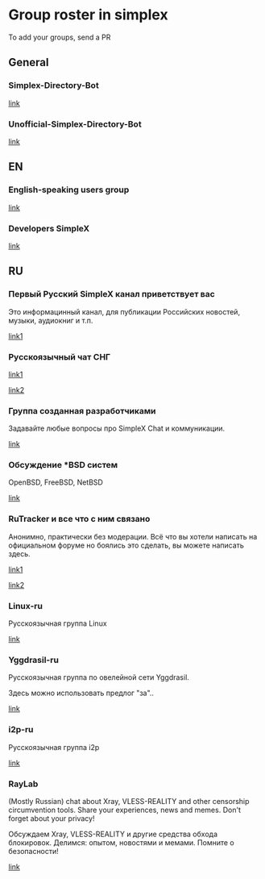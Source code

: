 # Group roster in simplex

To add your groups, send a PR

## General
### Simplex-Directory-Bot
[link](https://simplex/contact#/?v=1-4&smp=smp%3A%2F%2Fu2dS9sG8nMNURyZwqASV4yROM28Er0luVTx5X1CsMrU%3D%40smp4.simplex.im%2FeXSPwqTkKyDO3px4fLf1wx3MvPdjdLW3%23%2F%3Fv%3D1-2%26dh%3DMCowBQYDK2VuAyEAaiv6MkMH44L2TcYrt_CsX3ZvM11WgbMEUn0hkIKTOho%253D%26srv%3Do5vmywmrnaxalvz6wi3zicyftgio6psuvyniis6gco6bp6ekl4cqj4id.onion)

### Unofficial-Simplex-Directory-Bot
[link](https://simplex/contact#/?v=2-7&smp=smp%3A%2F%2FPQUV2eL0t7OStZOoAsPEV2QYWt4-xilbakvGUGOItUo%3D%40smp6.simplex.im%2FRHGkZZD2wvN7EOBmEjfA5XDNPJQtBfEo%23%2F%3Fv%3D1-3%26dh%3DMCowBQYDK2VuAyEA-pCxcyCBzjdZU9LvyRyPtzzt2uMUhIhfnBBAmo9VlDk%253D%26srv%3Dbylepyau3ty4czmn77q4fglvperknl4bi2eb2fdy2bh4jxtf32kf73yd.onion)

## EN
### English-speaking users group
[link](https://simplex.chat/contact#/?v=2-4&smp=smp%3A%2F%2FPQUV2eL0t7OStZOoAsPEV2QYWt4-xilbakvGUGOItUo%3D%40smp6.simplex.im%2Fos8FftfoV8zjb2T89fUEjJtF7y64p5av%23%2F%3Fv%3D1-2%26dh%3DMCowBQYDK2VuAyEAQqMgh0fw2lPhjn3PDIEfAKA_E0-gf8Hr8zzhYnDivRs%253D%26srv%3Dbylepyau3ty4czmn77q4fglvperknl4bi2eb2fdy2bh4jxtf32kf73yd.onion&data=%7B%22type%22%3A%22group%22%2C%22groupLinkId%22%3A%22lBPiveK2mjfUH43SN77R0w%3D%3D%22%7D)

### Developers SimpleX
[link](https://simplex.chat/contact#/?v=1-4&smp=smp%3A%2F%2FPQUV2eL0t7OStZOoAsPEV2QYWt4-xilbakvGUGOItUo%3D%40smp6.simplex.im%2FvYCRjIflKNMGYlfTkuHe4B40qSlQ0439%23%2F%3Fv%3D1-2%26dh%3DMCowBQYDK2VuAyEAHNdcqNbzXZhyMoSBjT2R0-Eb1EPaLyUg3KZjn-kmM1w%253D%26srv%3Dbylepyau3ty4czmn77q4fglvperknl4bi2eb2fdy2bh4jxtf32kf73yd.onion&data=%7B%22type%22%3A%22group%22%2C%22groupLinkId%22%3A%22PD20tcXjw7IpkkMCfR6HLA%3D%3D%22%7D)

## RU
### Первый Русский SimpleX канал приветствует вас

Это информацинный канал, для публикации Российских новостей, музыки, аудиокниг и т.п.

[link1](https://simplex.chat/contact#/?v=2-7&smp=smp%3A%2F%2Fu2dS9sG8nMNURyZwqASV4yROM28Er0luVTx5X1CsMrU%3D%40smp4.simplex.im%2FPspH59ug5rYywP-JOFxanIhHge-2F0h6%23%2F%3Fv%3D1-3%26dh%3DMCowBQYDK2VuAyEAINSmHlAedLcRpBo-YPyJvf3thxJW9-AW-6YE2WZObnQ%253D%26srv%3Do5vmywmrnaxalvz6wi3zicyftgio6psuvyniis6gco6bp6ekl4cqj4id.onion&data=%7B%22type%22%3A%22group%22%2C%22groupLinkId%22%3A%221HnhXsxrULbaCjvwbxgbZA%3D%3D%22%7D)

### Русскоязычный чат СНГ
[link1](https://simplex.chat/contact#/?v=2-5&smp=smp%3A%2F%2FPQUV2eL0t7OStZOoAsPEV2QYWt4-xilbakvGUGOItUo%3D%40smp6.simplex.im%2FnFzVBnHaA06ZDz6QBnDt0_97kf6TwIVN%23%2F%3Fv%3D1-2%26dh%3DMCowBQYDK2VuAyEAsCBe2DtqblanstD91bcb5BIublVt88QMX-oSF3Cwghk%253D%26srv%3Dbylepyau3ty4czmn77q4fglvperknl4bi2eb2fdy2bh4jxtf32kf73yd.onion&data=%7B%22type%22%3A%22group%22%2C%22groupLinkId%22%3A%22qT6uXeXPPTkr-UtME8HFeg%3D%3D%22%7D)

[link2](https://simplex.chat/contact#/?v=2-5&smp=smp%3A%2F%2Fhpq7_4gGJiilmz5Rf-CswuU5kZGkm_zOIooSw6yALRg%3D%40smp5.simplex.im%2Fv4cKchcc90GpdpAXQ9oMVv32BQ6cNeps%23%2F%3Fv%3D1-2%26dh%3DMCowBQYDK2VuAyEAcSTcL3L-EpUV6Z2U2OzzTDT1sjNeLWTvvvrVK8JDOUg%253D%26srv%3Djjbyvoemxysm7qxap7m5d5m35jzv5qq6gnlv7s4rsn7tdwwmuqciwpid.onion&data=%7B%22type%22%3A%22group%22%2C%22groupLinkId%22%3A%22Keny1n_cGT7mHpfYZVZBMQ%3D%3D%22%7D)

### Группа созданная разработчиками
Задавайте любые вопросы про SimpleX Chat и коммуникации.

[link](https://simplex.chat/contact#/?v=2-4&smp=smp%3A%2F%2Fhpq7_4gGJiilmz5Rf-CswuU5kZGkm_zOIooSw6yALRg%3D%40smp5.simplex.im%2FVXQTB0J2lLjYkgjWByhl6-1qmb5fgZHh%23%2F%3Fv%3D1-2%26dh%3DMCowBQYDK2VuAyEAI6JaEWezfSwvcoTEkk6au-gkjrXR2ew2OqZYMYBvayk%253D%26srv%3Djjbyvoemxysm7qxap7m5d5m35jzv5qq6gnlv7s4rsn7tdwwmuqciwpid.onion&data=%7B%22type%22%3A%22group%22%2C%22groupLinkId%22%3A%22ORH9OEe8Duissh-hslfeVg%3D%3D%22%7D)

### Обсуждение *BSD систем

OpenBSD, FreeBSD, NetBSD

[link](https://simplex.chat/contact#/?v=2-7&smp=smp%3A%2F%2F0YuTwO05YJWS8rkjn9eLJDjQhFKvIYd8d4xG8X1blIU%3D%40smp8.simplex.im%2FgEaGcL2vPBXj44HvQRqq1-r1YUrliEz_%23%2F%3Fv%3D1-3%26dh%3DMCowBQYDK2VuAyEAGHf0doS_lZnzggqOyyre7YORIgffFUM7Q-x_axnmcT0%253D%26srv%3Dbeccx4yfxxbvyhqypaavemqurytl6hozr47wfc7uuecacjqdvwpw2xid.onion&data=%7B%22type%22%3A%22group%22%2C%22groupLinkId%22%3A%22PsoWl47pPBk56f_CIAvV0Q%3D%3D%22%7D)

### RuTracker и все что с ним связано
Анонимно, практически без модерации. Всё что вы хотели написать на официальном форуме но боялись это сделать, вы можете написать здесь.

[link1](https://simplex.chat/contact#/?v=2-7&smp=smp%3A%2F%2FUkMFNAXLXeAAe0beCa4w6X_zp18PwxSaSjY17BKUGXQ%3D%40smp12.simplex.im%2FwL2brClvZ962j_bDFJTjkonB7S3T5_Zn%23%2F%3Fv%3D1-3%26dh%3DMCowBQYDK2VuAyEAhra6hI5AJp30PJuSAAuCceeFE4OAcUc47PRk_78Dxic%253D%26srv%3Die42b5weq7zdkghocs3mgxdjeuycheeqqmksntj57rmejagmg4eor5yd.onion&data=%7B%22type%22%3A%22group%22%2C%22groupLinkId%22%3A%224QEwQ5r5UAc0Xy4-1RoWhQ%3D%3D%22%7D)

[link2](https://simplex.chat/contact#/?v=2-7&smp=smp%3A%2F%2FSkIkI6EPd2D63F4xFKfHk7I1UGZVNn6k1QWZ5rcyr6w%3D%40smp9.simplex.im%2FKE1lNHknZKDf-t0amaTzEr3w_HMVrB7W%23%2F%3Fv%3D1-3%26dh%3DMCowBQYDK2VuAyEAa610POpyK_P7yNpcSQKsZtdzwa5YEpA9MDkrJD6aJnc%253D%26srv%3Djssqzccmrcws6bhmn77vgmhfjmhwlyr3u7puw4erkyoosywgl67slqqd.onion&data=%7B%22groupLinkId%22%3A%22AjrIzGBmLTnfIojjfEBpkQ%3D%3D%22%7D)

### Linux-ru

Русскоязычная группа Linux

[link](https://simplex.chat/contact#/?v=2-5&smp=smp%3A%2F%2Fhpq7_4gGJiilmz5Rf-CswuU5kZGkm_zOIooSw6yALRg%3D%40smp5.simplex.im%2F5KhnHtdWd2nV6mNEF1P_H5uXcF2OF8LS%23%2F%3Fv%3D1-2%26dh%3DMCowBQYDK2VuAyEADCMOli0wPrEqw3NYAAwQlr-BoyptK5EErYvTsElwrx4%253D%26srv%3Djjbyvoemxysm7qxap7m5d5m35jzv5qq6gnlv7s4rsn7tdwwmuqciwpid.onion&data=%7B%22type%22%3A%22group%22%2C%22groupLinkId%22%3A%22kzrSDc2ylJe1CalTHsr0bg%3D%3D%22%7D)

### Yggdrasil-ru

Русскоязычная группа по овелейной сети Yggdrasil. 

Здесь можно использовать предлог "за"..

[link](https://simplex.chat/contact#/?v=2-5&smp=smp%3A%2F%2Fhpq7_4gGJiilmz5Rf-CswuU5kZGkm_zOIooSw6yALRg%3D%40smp5.simplex.im%2FlDyD10ewNm8n_mK1rIQvrkTxN29vrg8P%23%2F%3Fv%3D1-2%26dh%3DMCowBQYDK2VuAyEACmA-bBlRFv_flOYjsvhIOcdxChB-E20N7bo_WAcRjgc%253D%26srv%3Djjbyvoemxysm7qxap7m5d5m35jzv5qq6gnlv7s4rsn7tdwwmuqciwpid.onion&data=%7B%22type%22%3A%22group%22%2C%22groupLinkId%22%3A%22a6W-buNwRf6sjLiHa7O-3Q%3D%3D%22%7D)

### i2p-ru

Русскоязычная группа i2p

[link](https://simplex.chat/contact#/?v=2-7&smp=smp%3A%2F%2Fhpq7_4gGJiilmz5Rf-CswuU5kZGkm_zOIooSw6yALRg%3D%40smp5.simplex.im%2FBtEFOyN47_gOMKB78mbxxmgw9_miMbXC%23%2F%3Fv%3D1-3%26dh%3DMCowBQYDK2VuAyEAgi0qCXHwfx3opgoWzYkILsl-zrnV1ZcH--dzgJFpFjg%253D%26srv%3Djjbyvoemxysm7qxap7m5d5m35jzv5qq6gnlv7s4rsn7tdwwmuqciwpid.onion&data=%7B%22type%22%3A%22group%22%2C%22groupLinkId%22%3A%22f3aVtEhQUqnPxvuQm8tLfA%3D%3D%22%7D)

### RayLab

(Mostly Russian) chat about Xray, VLESS-REALITY and other censorship circumvention tools. Share your experiences, news and memes. Don't forget about your privacy!

Обсуждаем Xray, VLESS-REALITY и другие средства обхода блокировок. Делимся: опытом, новостями и мемами. Помните о безопасности!

[link](https://simplex.chat/contact#/?v=2-7&smp=smp%3A%2F%2FPQUV2eL0t7OStZOoAsPEV2QYWt4-xilbakvGUGOItUo%3D%40smp6.simplex.im%2FxFVaPhqvOs0jZgynYLrPXpO2Kmfp52Ww%23%2F%3Fv%3D1-3%26dh%3DMCowBQYDK2VuAyEASZUi1MvGtUpySCszn1NKZi-E6ccgCaJ0e_-I3H0Uhjk%253D%26srv%3Dbylepyau3ty4czmn77q4fglvperknl4bi2eb2fdy2bh4jxtf32kf73yd.onion&data=%7B%22type%22%3A%22group%22%2C%22groupLinkId%22%3A%22v2SI_HzptsQjsO8988qOBA%3D%3D%22%7D)
